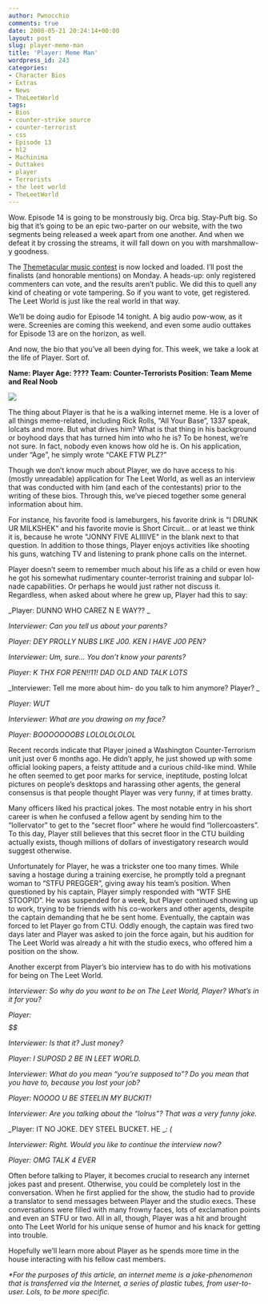 ```yaml
---
author: Pwnocchio
comments: true
date: 2008-05-21 20:24:14+00:00
layout: post
slug: player-meme-man
title: 'Player: Meme Man'
wordpress_id: 243
categories:
- Character Bios
- Extras
- News
- TheLeetWorld
tags:
- Bios
- counter-strike source
- counter-terrorist
- css
- Episode 13
- hl2
- Machinima
- Outtakes
- player
- Terrorists
- the leet world
- TheLeetWorld
---
```


Wow. Episode 14 is going to be monstrously big. Orca big. Stay-Puft big. So big that it’s going to be an epic two-parter on our website, with the two segments being released a week apart from one another. And when we defeat it by crossing the streams, it will fall down on you with marshmallow-y goodness.

The [Themetacular music contest](http://www.smoothfewfilms.com/about/contest/) is now locked and loaded. I’ll post the finalists (and honorable mentions) on Monday. A heads-up: only registered commenters can vote, and the results aren’t public. We did this to quell any kind of cheating or vote tampering. So if you want to vote, get registered. The Leet World is just like the real world in that way.

We’ll be doing audio for Episode 14 tonight. A big audio pow-wow, as it were. Screenies are coming this weekend, and even some audio outtakes for Episode 13 are on the horizon, as well.

And now, the bio that you’ve all been dying for. This week, we take a look at the life of Player. Sort of.

<!-- more -->

**Name: Player
Age: ????
Team: Counter-Terrorists
Position: Team Meme and Real Noob**

![](http://www.smoothfewfilms.com/images/player.jpg)

The thing about Player is that he is a walking internet meme. He is a lover of all things meme-related, including Rick Rolls, “All Your Base”, 1337 speak, lolcats and more. But what drives him? What is that thing in his background or boyhood days that has turned him into who he is? To be honest, we’re not sure. In fact, nobody even knows how old he is. On his application, under “Age”, he simply wrote “CAKE FTW PLZ?”

Though we don’t know much about Player, we do have access to his (mostly unreadable) application for The Leet World, as well as an interview that was conducted with him (and each of the contestants) prior to the writing of these bios. Through this, we’ve pieced together some general information about him.

For instance, his favorite food is lameburgers, his favorite drink is "I DRUNK UR MILKSHEK" and his favorite movie is Short Circuit... or at least we think it is, because he wrote "JONNY FIVE ALIIIIVE" in the blank next to that question. In addition to those things, Player enjoys activities like shooting his guns, watching TV and listening to prank phone calls on the internet.

Player doesn’t seem to remember much about his life as a child or even how he got his somewhat rudimentary counter-terrorist training and subpar lol-nade capabilities. Or perhaps he would just rather not discuss it. Regardless, when asked about where he grew up, Player had this to say:

_Player: DUNNO WHO CAREZ N E WAY?? _

_Interviewer: Can you tell us about your parents?_

_Player: DEY PROLLY NUBS LIKE J00. KEN I HAVE J00 PEN?_

_Interviewer: Um, sure… You don’t know your parents?_

_Player: K THX FOR PEN!!11! DAD OLD AND TALK LOTS_

_Interviewer: Tell me more about him- do you talk to him anymore? Player? _

_Player: WUT_

_Interviewer: What are you drawing on my face?_

_Player: BOOOOOOOBS LOLOLOLOLOL_

Recent records indicate that Player joined a Washington Counter-Terrorism unit just over 6 months ago. He didn’t apply, he just showed up with some official looking papers, a feisty attitude and a curious child-like mind. While he often seemed to get poor marks for service, ineptitude, posting lolcat pictures on people’s desktops and harassing other agents, the general consensus is that people thought Player was very funny, if at times bratty.

Many officers liked his practical jokes. The most notable entry in his short career is when he confused a fellow agent by sending him to the “lollervator” to get to the “secret floor” where he would find “lollercoasters”. To this day, Player still believes that this secret floor in the CTU building actually exists, though millions of dollars of investigatory research would suggest otherwise.

Unfortunately for Player, he was a trickster one too many times. While saving a hostage during a training exercise, he promptly told a pregnant woman to “STFU PREGGER”, giving away his team’s position. When questioned by his captain, Player simply responded with “WTF SHE STOOPID”. He was suspended for a week, but Player continued showing up to work, trying to be friends with his co-workers and other agents, despite the captain demanding that he be sent home. Eventually, the captain was forced to let Player go from CTU. Oddly enough, the captain was fired two days later and Player was asked to join the force again, but his audition for The Leet World was already a hit with the studio execs, who offered him a position on the show.

Another excerpt from Player’s bio interview has to do with his motivations for being on The Leet World.

_Interviewer: So why do you want to be on The Leet World, Player? What’s in it for you?_

_Player: $$$$$$_

_Interviewer: Is that it? Just money?_

_Player: I SUPOSD 2 BE IN LEET WORLD._

_Interviewer: What do you mean “you’re supposed to”? Do you mean that you have to, because you lost your job?_

_Player: NOOOO U BE STEELIN MY BUCKIT!_

_Interviewer: Are you talking about the “lolrus”? That was a very funny joke._

_Player: IT NO JOKE. DEY STEEL BUCKET. HE __: (_

_Interviewer: Right. Would you like to continue the interview now?_

_Player: OMG TALK 4 EVER_

Often before talking to Player, it becomes crucial to research any internet jokes past and present. Otherwise, you could be completely lost in the conversation. When he first applied for the show, the studio had to provide a translator to send messages between Player and the studio execs. These conversations were filled with many frowny faces, lots of exclamation points and even an STFU or two. All in all, though, Player was a hit and brought onto The Leet World for his unique sense of humor and his knack for getting into trouble.

Hopefully we’ll learn more about Player as he spends more time in the house interacting with his fellow cast members.

_*For the purposes of this article, an internet meme is a joke-phenomenon that is transferred via the Internet, a series of plastic tubes, from user-to-user. Lols, to be more specific._
